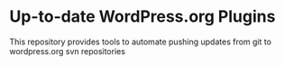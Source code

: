 # Up-to-date WordPress.org Plugins

This repository provides tools to automate pushing updates from git to wordpress.org svn repositories

